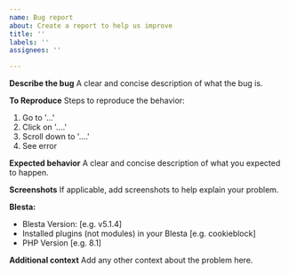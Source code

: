 ```yaml
---
name: Bug report
about: Create a report to help us improve
title: ''
labels: ''
assignees: ''

---
```


**Describe the bug**
A clear and concise description of what the bug is.

**To Reproduce**
Steps to reproduce the behavior:
1. Go to '...'
2. Click on '....'
3. Scroll down to '....'
4. See error

**Expected behavior**
A clear and concise description of what you expected to happen.

**Screenshots**
If applicable, add screenshots to help explain your problem.

**Blesta:**
 - Blesta Version: [e.g. v5.1.4]
 - Installed plugins (not modules) in your Blesta  [e.g. cookieblock]
 - PHP Version [e.g. 8.1]

**Additional context**
Add any other context about the problem here.
